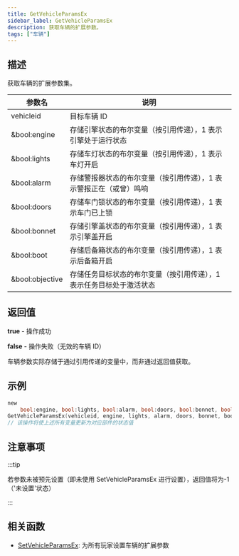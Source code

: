 ```yaml
---
title: GetVehicleParamsEx
sidebar_label: GetVehicleParamsEx
description: 获取车辆的扩展参数。
tags: ["车辆"]
---
```


## 描述

获取车辆的扩展参数集。

| 参数名          | 说明                                                                 |
| --------------- | -------------------------------------------------------------------- |
| vehicleid       | 目标车辆 ID                                                          |
| &bool:engine    | 存储引擎状态的布尔变量（按引用传递），1 表示引擎处于运行状态         |
| &bool:lights    | 存储车灯状态的布尔变量（按引用传递），1 表示车灯开启                 |
| &bool:alarm     | 存储警报器状态的布尔变量（按引用传递），1 表示警报正在（或曾）鸣响   |
| &bool:doors     | 存储车门锁状态的布尔变量（按引用传递），1 表示车门已上锁             |
| &bool:bonnet    | 存储引擎盖状态的布尔变量（按引用传递），1 表示引擎盖开启             |
| &bool:boot      | 存储后备箱状态的布尔变量（按引用传递），1 表示后备箱开启             |
| &bool:objective | 存储任务目标状态的布尔变量（按引用传递），1 表示任务目标处于激活状态 |

## 返回值

**true** - 操作成功

**false** - 操作失败（无效的车辆 ID）

车辆参数实际存储于通过引用传递的变量中，而非通过返回值获取。

## 示例

```c
new
	bool:engine, bool:lights, bool:alarm, bool:doors, bool:bonnet, bool:boot, bool:objective;
GetVehicleParamsEx(vehicleid, engine, lights, alarm, doors, bonnet, boot, objective);
// 该操作将使上述所有变量更新为对应部件的状态值
```

## 注意事项

:::tip

若参数未被预先设置（即未使用 SetVehicleParamsEx 进行设置），返回值将为-1（'未设置'状态）

:::

## 相关函数

- [SetVehicleParamsEx](SetVehicleParamsEx): 为所有玩家设置车辆的扩展参数
